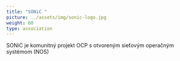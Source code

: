 ```yaml
---
title: "SONiC "
picture: ../assets/img/sonic-logo.jpg
weight: 60
type: association
---
```


SONiC je komunitný projekt OCP s otvoreným sieťovým operačným systémom (NOS)